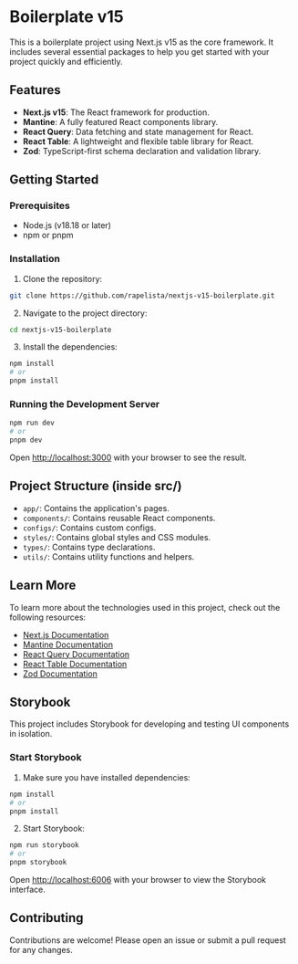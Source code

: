 # Boilerplate v15

This is a boilerplate project using Next.js v15 as the core framework. It
includes several essential packages to help you get started with your project
quickly and efficiently.

## Features

- **Next.js v15**: The React framework for production.
- **Mantine**: A fully featured React components library.
- **React Query**: Data fetching and state management for React.
- **React Table**: A lightweight and flexible table library for React.
- **Zod**: TypeScript-first schema declaration and validation library.

## Getting Started

### Prerequisites

- Node.js (v18.18 or later)
- npm or pnpm

### Installation

1. Clone the repository:

```bash
git clone https://github.com/rapelista/nextjs-v15-boilerplate.git
```

2. Navigate to the project directory:

```bash
cd nextjs-v15-boilerplate
```

3. Install the dependencies:

```bash
npm install
# or
pnpm install
```

### Running the Development Server

```bash
npm run dev
# or
pnpm dev
```

Open [http://localhost:3000](http://localhost:3000) with your browser to see the
result.

## Project Structure (inside src/)

- `app/`: Contains the application's pages.
- `components/`: Contains reusable React components.
- `configs/`: Contains custom configs.
- `styles/`: Contains global styles and CSS modules.
- `types/`: Contains type declarations.
- `utils/`: Contains utility functions and helpers.

## Learn More

To learn more about the technologies used in this project, check out the
following resources:

- [Next.js Documentation](https://nextjs.org/docs)
- [Mantine Documentation](https://mantine.dev/getting-started/)
- [React Query Documentation](https://tanstack.com/query/latest/docs/framework/react/overview)
- [React Table Documentation](https://tanstack.com/table/latest/docs/overview)
- [Zod Documentation](https://zod.dev/)

## Storybook

This project includes Storybook for developing and testing UI components in
isolation.

### Start Storybook

1. Make sure you have installed dependencies:

```bash
npm install
# or
pnpm install
```

2. Start Storybook:

```bash
npm run storybook
# or
pnpm storybook
```

Open [http://localhost:6006](http://localhost:6006) with your browser to view
the Storybook interface.

## Contributing

Contributions are welcome! Please open an issue or submit a pull request for any
changes.
